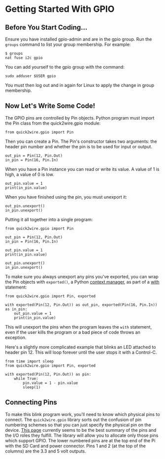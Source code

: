 Getting Started With GPIO
=========================


Before You Start Coding...
--------------------------

Ensure you have installed gpio-admin and are in the gpio group.  Run
the `groups` command to list your group membership. For example:

    $ groups
    nat fuse i2c gpio

You can add yourself to the gpio group with the command:

    sudo adduser $USER gpio

You must then log out and in again for Linux to apply the change in
group membership.


Now Let's Write Some Code!
--------------------------

The GPIO pins are controlled by Pin objects. Python program must
import the Pin class from the quick2wire.gpio module:

    from quick2wire.gpio import Pin

Then you can create a Pin. The Pin's constructor takes two arguments:
the header pin number and whether the pin is to be used for input or
output.

    out_pin = Pin(12, Pin.Out)
    in_pin = Pin(16, Pin.In)

When you have a Pin instance you can read or write its value.  A value
of 1 is high, a value of 0 is low.
   
    out_pin.value = 1
    print(in_pin.value)

When you have finished using the pin, you must unexport it:

    out_pin.unexport()
    in_pin.unexport()

Putting it all together into a single program:

    from quick2wire.gpio import Pin
    
    out_pin = Pin(12, Pin.Out)
    in_pin = Pin(16, Pin.In)
    
    out_pin.value = 1
    print(in_pin.value)
    
    out_pin.unexport()
    in_pin.unexport()

To make sure you always unexport any pins you've exported, you can wrap the Pin objects
with `exported()`, a Python [context manager](http://docs.python.org/reference/datamodel.html#context-managers),
as part of a [with](http://docs.python.org/reference/compound_stmts.html#with) statement:

    from quick2wire.gpio import Pin, exported

    with exported(Pin(12, Pin.Out)) as out_pin, exported(Pin(16, Pin.In)) as in_pin:
        out_pin.value = 1
    	print(in_pin.value)

This will unexport the pins when the program leaves the `with` statement, even 
if the user kills the program or a bad piece of code throws an exception.

Here's a slightly more complicated example that blinks an LED attached to header pin 12. This will 
loop forever until the user stops it with a Control-C.

    from time import sleep
    from quick2wire.gpio import Pin, exported
    
    with exported(Pin(12, Pin.Out)) as pin:
        while True:
            pin.value = 1 - pin.value
            sleep(1)

Connecting Pins
---------------

To make this blink program work, you'll need to know which physical pins to connect. The 
`quick2wire.gpio` library sorts out the confusion of pin numbering schemes so that you can
just specify the physical pin on the device. [This page](http://elinux.org/Rpi_Low-level_peripherals) 
currently seems to be the best summary of the pins and the I/O roles they fulfill. The library
will allow you to allocate only those pins which support GPIO. The lower numbered
pins are at the top end of the Pi with the SD Card and power connector. Pins 1 and 2 (at the top of 
the columns) are the 3.3 and 5 volt outputs.